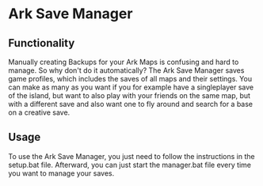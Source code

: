 # Ark Save Manager
## Functionality
Manually creating Backups for your Ark Maps is confusing and hard to manage. So why don't do it automatically? The Ark Save Manager saves game profiles, which includes the saves of all maps and their settings. You can make as many as you want if you for example have a singleplayer save of the island, but want to also play with your friends on the same map, but with a different save and also want one to fly around and search for a base on a creative save.
## Usage
To use the Ark Save Manager, you just need to follow the instructions in the setup.bat file. Afterward, you can just start the manager.bat file every time you want to manage your saves.